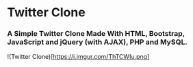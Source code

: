 # Twitter Clone
### A Simple Twitter Clone Made With HTML, Bootstrap, JavaScript and jQuery (with AJAX), PHP and MySQL.

!(Twitter Clone)[https://i.imgur.com/ThTCWIu.png]
